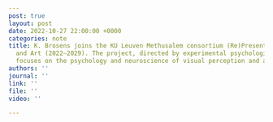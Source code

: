 ```yaml
---
post: true
layout: post
date: 2022-10-27 22:00:00 +0000
categories: note
title: K. Brosens joins the KU Leuven Methusalem consortium (Re)Presentation in Image
  and Art (2022–2029). The project, directed by experimental psychologist Johan Wagemans,
  focuses on the psychology and neuroscience of visual perception and art perception.
authors: ''
journal: ''
link: ''
file: ''
video: ''

---
```

